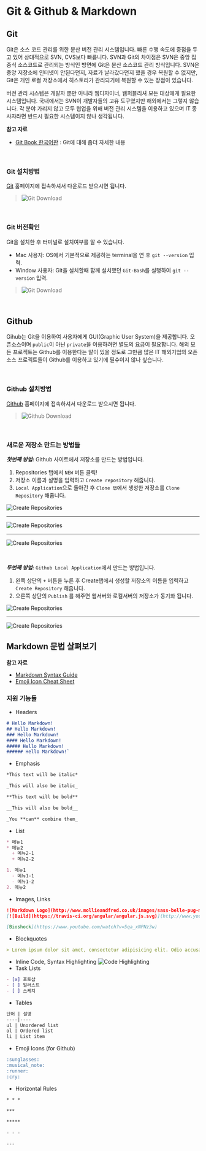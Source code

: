 # Git & Github & Markdown

## Git
Git은 소스 코드 관리를 위한 분산 버전 관리 시스템입니다. 빠른 수행 속도에 중점을 두고 있어 상대적으로 SVN, CVS보다 빠릅니다. SVN과 Git의 차이점은 SVN은 중앙 집중식 소스코드로 관리되는 방식인 방면에 Git은 분산 소스코드 관리 방식입니다. SVN은 중앙 저장소에 인터넷이 안된다던지, 자료가 날라갔다던지 했을 경우 복원할 수 없지만, Git은 개인 로컬 저장소에서 히스토리가 관리되기에 복원할 수 있는 장점이 있습니다.

버전 관리 시스템은 개발자 뿐만 아니라 웹디자이너, 웹퍼블리셔 모든 대상에게 필요한 시스템입니다. 국내에서는 SVN이 개발자들의 고유 도구였지만 해외에서는 그렇지 않습니다. 각 분야 가리지 않고 모두 협업을 위해 버전 관리 시스템을 이용하고 있으며 IT 종사자라면 반드시 필요한 시스템이지 않나 생각됩니다.

**참고 자료**
  - [Git Book 한국어판](https://git-scm.com/book/ko/v2) : Git에 대해 좀더 자세한 내용

<br>

### Git 설치방법
[Git](https://git-scm.com) 홈페이지에 접속하셔서 다운로드 받으시면 됩니다.
> ![Git Download](../Resources/img/git-download.png)

<br>

### Git 버전확인
Git을 설치한 후 터미널로 설치여부를 알 수 있습니다.
- Mac 사용자: OS에서 기본적으로 제공하는 terminal을 연 후 `git --version` 입력.
- Window 사용자: Git을 설치할때 함께 설치했던 `Git-Bash`를 실행하여 `git --version` 입력.

> ![Git Download](../Resources/img/git-version.png)

<br>

## Github
Gihub는 Git을 이용하여 사용자에게 GUI(Graphic User System)을 제공합니다.
오픈소스이며 `public`이 아닌 `private`을 이용하려면 별도의 요금이 필요합니다.
해외 모든 프로젝트는 Github를 이용한다는 말이 있을 정도로 그만큼 많은 IT 해외기업의 오픈소스 프로젝트들이 Github를 이용하고 있기에 필수이지 않나 싶습니다.

<br>

### Github 설치방법
[Github](https://www.github.com) 홈페이지에 접속하셔서 다운로드 받으시면 됩니다.

> ![Github Download](../Resources/img/github-download.png)

<br>

### 새로운 저장소 만드는 방법들
__*첫번째 방법:*__ Github 사이트에서 저장소를 만드는 방법입니다.

1. Repositories 탭에서 `NEW` 버튼 클릭!
2. 저장소 이름과 설명을 입력하고 `Create repository` 해줍니다.
3. `Local Application`으로 돌아간 후 `Clone 탭`에서 생성한 저장소를 `Clone Repository` 해줍니다.

![Create Repositories](../Resources/img/github-new.png)

***

![Create Repositories](../Resources/img/github-new-detail.png)

***

![Create Repositories](../Resources/img/github-local-application-clone.png)

<br>

__*두번째 방법:*__ `Github Local Application`에서 만드는 방법입니다.

1. 왼쪽 상단의 `+` 버튼을 누른 후 Create탭에서 생성할 저장소의 이름을 입력하고 `Create Repository` 해줍니다.
2. 오른쪽 상단의 `Publish` 를 해주면 웹서버와 로컬서버의 저장소가 동기화 됩니다.

![Create Repositories](../Resources/img/github-local-application-new.png)

***

![Create Repositories](../Resources/img/github-local-application-new-publish.png)

## Markdown 문법 살펴보기
**참고 자료**
- [Markdown Syntax Guide](https://guides.github.com/features/mastering-markdown/)
- [Emoji Icon Cheat Sheet](http://www.emoji-cheat-sheet.com/)

### 지원 기능들
- Headers
```md
# Hello Markdown!
## Hello Markdown!
### Hello Markdown!
#### Hello Markdown!
##### Hello Markdown!
###### Hello Markdown!`
```
- Emphasis
```md
*This text will be italic*

_This will also be italic_

**This text will be bold**

__This will also be bold__

_You **can** combine them_
```
- List
```md
* 메뉴1
* 메뉴2
  + 메뉴2-1
  + 메뉴2-2

1. 메뉴1
  - 메뉴1-1
  - 메뉴1-2
2. 메뉴2
```
- Images, Links
```md
![Markdown Logo](http://www.mollieandfred.co.uk/images/sass-belle-pug-money-box-p3368-4608_zoom.jpg)
[![Build](https://travis-ci.org/angular/angular.js.svg)](http://www.youtube.com)

[Bioshock](https://www.youtube.com/watch?v=5qa_xNPNz3w)
```
- Blockquotes
```md
> Lorem ipsum dolor sit amet, consectetur adipisicing elit. Odio accusamus vel, cumque labore officia consequuntur veniam et ullam dolore minima.
```
- Inline Code, Syntax Highlighting
![Code Highlighting](../Resources/img/markdown-highlighting.png)
- Task Lists
```md
- [x] 포토샵
- [ ] 일러스트
- [ ] 스케치
```
- Tables
```md
단어 | 설명
----|----
ul | Unordered list
ol | Ordered list
li | List item
```
- Emoji Icons (for Github)
```md
:sunglasses:
:musical_note:
:runner:
:cry:
```
- Horizontal Rules
```md
* * *

***

*****

- - -

---
```